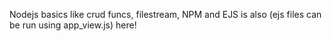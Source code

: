 Nodejs basics like crud funcs, filestream, NPM and EJS is also (ejs files can be run using app_view.js) here!
